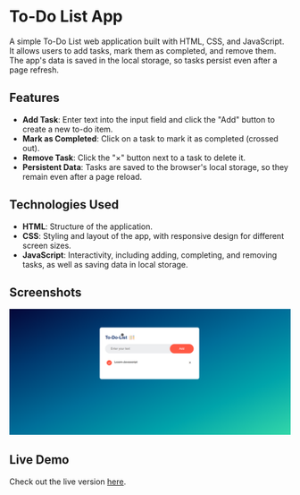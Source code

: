 # To-Do List App

A simple To-Do List web application built with HTML, CSS, and JavaScript. It allows users to add tasks, mark them as completed, and remove them. The app's data is saved in the local storage, so tasks persist even after a page refresh.

## Features

- **Add Task**: Enter text into the input field and click the "Add" button to create a new to-do item.
- **Mark as Completed**: Click on a task to mark it as completed (crossed out).
- **Remove Task**: Click the "×" button next to a task to delete it.
- **Persistent Data**: Tasks are saved to the browser's local storage, so they remain even after a page reload.

## Technologies Used

- **HTML**: Structure of the application.
- **CSS**: Styling and layout of the app, with responsive design for different screen sizes.
- **JavaScript**: Interactivity, including adding, completing, and removing tasks, as well as saving data in local storage.

## Screenshots
![To-Do List Screenshot](Assets/todo-list.png)

## Live Demo
Check out the live version [here](https://abins2003.github.io/To-do-list/).



